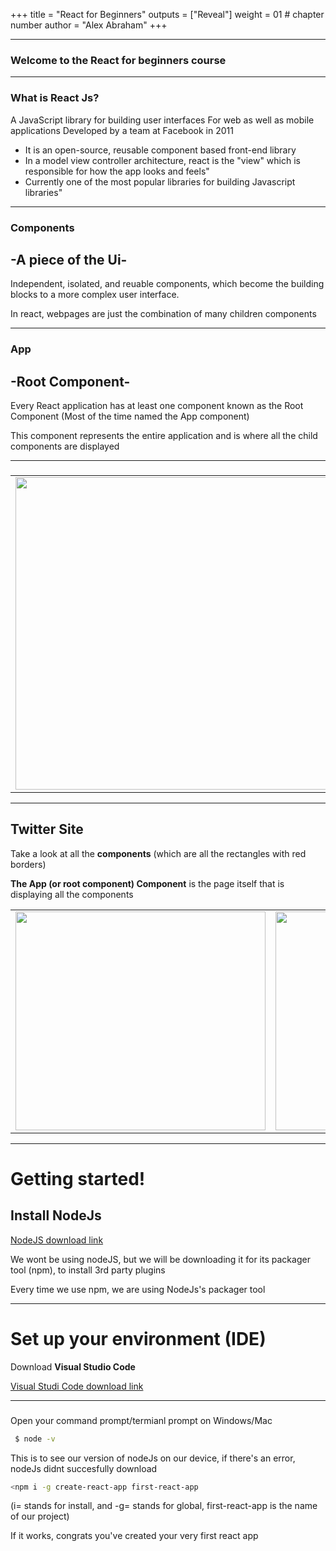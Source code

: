 
+++
title = "React for Beginners"
outputs = ["Reveal"]
weight = 01 # chapter number
author = "Alex Abraham"
+++

---
### Welcome to the React for beginners course
---
### What is React Js?

 A JavaScript library for building user interfaces
  For web as well as mobile applications
 Developed by a team at Facebook in 2011
 <ul>
<li>It is an open-source, reusable component based front-end library</li>
<li>In a model view controller architecture, react is the "view" which is responsible for how 
  the app looks and feels"</li>
<li>Currently one of the most popular libraries for building Javascript libraries"</li>
</ul>

  
---
  


### Components
<h2>-A piece of the Ui-</h2>
<p>Independent, isolated, and reuable components, which become the building blocks to 
a more complex user interface.</p>
<p>In react, webpages are just the combination of many children components</p>

---
### App
<h2>-Root Component-</h2>
<p>Every React application has at least one component known as the Root Component (Most of the time named the App component)</p>
<p>This component represents the entire application and is where all the child components are displayed</p>

---

###
<table>
  <tr>
    <td>
 <img src="/softdev2-resources/images/react/React-Components-Example-1024x556.jpg" width="500" height="500"/>
      </td>
    <td style ="vertical-align: middle;">
 <p>Here we see several components</p>
 <ul>
  <li>NavBar</li>
  <li>Feed</li>
  <li>Who to Follow</li>
  <li>Profile dashboard</li>
  <li>Trends</li>
</ul>
      </td>
    </tr>
  </table>
 
 ---
 ###
 <h2>Twitter Site</h2>
 <p>Take a look at all the <strong>components</strong> (which are all the rectangles with red borders)</p>
 <p><strong>The App (or root component) Component</strong> is the page itself that is displaying all the components</p>

<table>
  <tr>
    <td>
 <img src="/softdev2-resources/images/react/twitterpage.jpg" width="400" height="350"/>
      </td>
    <td>
 <img src="/softdev2-resources/images/react/twitter-components.png" width="400" height="350"/>
      </td>
</tr>
</table>

---

### 
<h1>Getting started!</h1>
<h2>Install NodeJs</h2>
<a href="https://nodejs.org/en/" target="_blank">NodeJS download link</a>
<p>We wont be using nodeJS, but we will be downloading it for its packager tool (npm), to install 3rd party plugins</p>
<p> Every time we use npm, we are using NodeJs's packager tool</p>

---
###
<h1>Set up your environment (IDE)</h1>
<p>Download <strong>Visual Studio Code</strong></p>
<a href="https://code.visualstudio.com/download" target="_blank">Visual Studi Code download link</a>


---
###
<p>Open your command prompt/termianl prompt on Windows/Mac</p>

```bash
 $ node -v
```
<p>This is to see our version of nodeJs on our device, if there's an error, nodeJs didnt succesfully download</p>

```bash
<npm i -g create-react-app first-react-app
```

(i= stands for install, and -g= stands for global, first-react-app is the name of our project)</p>
<p>If it works, congrats you've created your very first react app</p>


 
